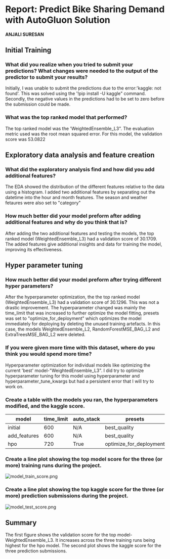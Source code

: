 # Report: Predict Bike Sharing Demand with AutoGluon Solution
#### ANJALI SURESAN

## Initial Training
### What did you realize when you tried to submit your predictions? What changes were needed to the output of the predictor to submit your results?
Initially, I was unable to submit the predictions due to the error:'kaggle: not found'. This was solved using the '!pip install -U kaggle" command. Secondly, the negative values in the predictions had to be set to zero before the submission could be made. 

### What was the top ranked model that performed?
The top ranked model was the 'WeightedEnsemble_L3". The evaluation metric used was the root mean squared error. For this model, the validation score was 53.0822 

## Exploratory data analysis and feature creation
### What did the exploratory analysis find and how did you add additional features?
The EDA showed the distribution of the different features relative to the data using a histogram. 
I added two additional features by separating out the datetime into the hour and month features. The season and weather fetaures were also set to "category" 

### How much better did your model preform after adding additional features and why do you think that is?
After adding the two additional features and testing the models, the top ranked model (WeightedEnsemble_L3) had a validation score of 30.1709. The added features give additional insights and data for training the model, improving its effectiveness. 

## Hyper parameter tuning
### How much better did your model preform after trying different hyper parameters?
After the hyperparameter optimization, the the top ranked model (WeightedEnsemble_L3) had a validation score of 30.1296. This was not a drastic improvement. The hyperparameter changed was mainly the time_limit that was increased to further optimize the model fitting, presets was set to "optimize_for_deployment" which optimizes the model immediately for deploying by deleting the unused training artefacts. In this case, the models WeightedEnsemble_L2, RandomForestMSE_BAG_L2 and ExtraTreesMSE_BAG_L2 were deleted.  

### If you were given more time with this dataset, where do you think you would spend more time?
Hyperparameter optimization for individual models like optimizing the current 'best' model-"WeightedEnsemble_L3". I did try to optimize hyperparameter tuning for this model using hyperparameter and hyperparameter_tune_kwargs but had a persistent error that I will try to work on. 

### Create a table with the models you ran, the hyperparameters modified, and the kaggle score.
|model|time_limit|auto_stack|presets|score|
|--|--|--|--|--|
|initial|600|N/A|best_quality|1.78697|
|add_features|600|N/A|best_quality|0.68622|
|hpo|720|True|optimize_for_deployment|0.70480|

### Create a line plot showing the top model score for the three (or more) training runs during the project.



![model_train_score.png](udacity_ml_project1/project/model_train_score.png)

### Create a line plot showing the top kaggle score for the three (or more) prediction submissions during the project.



![model_test_score.png](udacity_ml_project1/project/model_test_score.png)

## Summary
The first figure shows the validation score for the top model-WeightedEnsemble_L3. It increases across the three training runs being highest for the hpo model. The second plot shows the kaggle score for the three prediction submissions.
